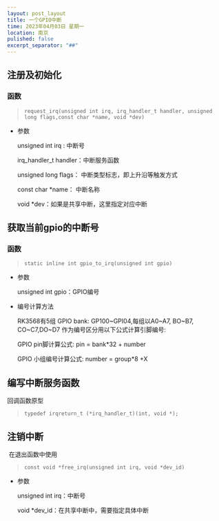 ```yaml
---
layout: post_layout
title: 一个GPIO中断
time: 2023年04月03日 星期一
location: 南京
pulished: false
excerpt_separator: "##"
---
```




## 注册及初始化

### 函数

> `request_irq(unsigned int irq, irq_handler_t handler, unsigned long flags,const char *name, void *dev)`

- 参数

  unsigned int irq :           中断号

  irq_handler_t handler：中断服务函数

  unsigned long flags：   中断类型标志，即上升沿等触发方式

  const char *name： 中断名称

  void *dev：如果是共享中断，这里指定对应中断

## 获取当前gpio的中断号

### 函数

> `static inline int gpio_to_irq(unsigned int gpio)`

- 参数

    unsigned int gpio：GPIO编号

- 编号计算方法

    RK3568有5组 GPlO bank: GP100~GPI04,每组以A0~A7, BO~B7, CO~C7,DO~D7 作为编号区分用以下公式计算引脚编号:

    GPIO pin脚计算公式: pin = bank*32 + number

    GPIO 小组编号计算公式: number = group*8 +X

## 编写中断服务函数

回调函数原型

> `typedef irqreturn_t (*irq_handler_t)(int, void *);`

## 注销中断

​		在退出函数中使用

> `const void *free_irq(unsigned int irq, void *dev_id)`

- 参数

    unsigned int irq：中断号

    void *dev_id：在共享中断中，需要指定具体中断
